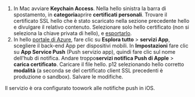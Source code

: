 

1. In Mac avviare **Keychain Access**. Nella hello sinistra la barra di spostamento, in **categoria**aprire **certificati personali**. Trovare il certificato SSL hello che è stato scaricato nella sezione precedente hello e divulgare il relativo contenuto. Selezionare solo hello certificato (non si seleziona la chiave privata di hello), e [esportarlo](https://support.apple.com/kb/PH20122?locale=en_US).
2. In hello [portale di Azure](https://portal.azure.com/), fare clic su **Esplora tutto** > **servizi App**, scegliere il back-end App per dispositivi mobili. In **Impostazioni** fare clic su **App Service Push** (Push servizio app), quindi fare clic sul nome dell'hub di notifica. Andare troppo**servizi notifica Push di Apple** > **carica certificato**. Caricare il file hello. p12 selezionando hello corretto **modalità** (a seconda se del certificato client SSL precedenti è produzione o sandbox). Salvare le modifiche.

Il servizio è ora configurato toowork alle notifiche push in iOS.

[1]: ./media/app-service-mobile-apns-configure-push/mobile-push-notification-hub.png
